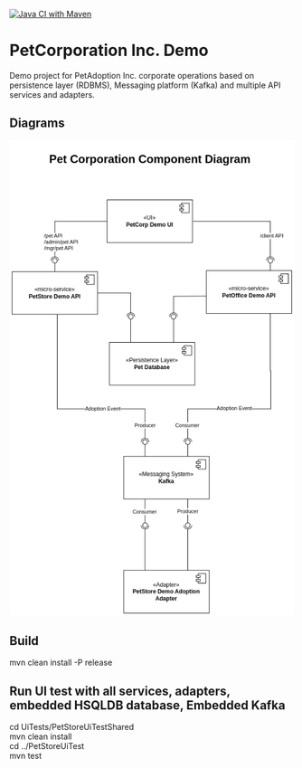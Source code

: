 [![Java CI with Maven](https://github.com/ipeonte/PetCorpKafkaDemo/actions/workflows/maven.yml/badge.svg)](https://github.com/ipeonte/PetCorpKafkaDemo/actions/workflows/maven.yml)
# PetCorporation Inc. Demo
Demo project for PetAdoption Inc. corporate operations based on persistence layer (RDBMS), Messaging platform (Kafka)
and multiple API services and adapters.

## Diagrams

![PetCorporateDemo Component Diagram](https://raw.githubusercontent.com/ipeonte/PetCorpKafkaDemo/master/doc/PetCorpComponent.png)

## Build
mvn clean install -P release

## Run UI test with all services, adapters, embedded HSQLDB database, Embedded Kafka
cd UiTests/PetStoreUiTestShared  
mvn clean install  
cd ../PetStoreUiTest  
mvn test

